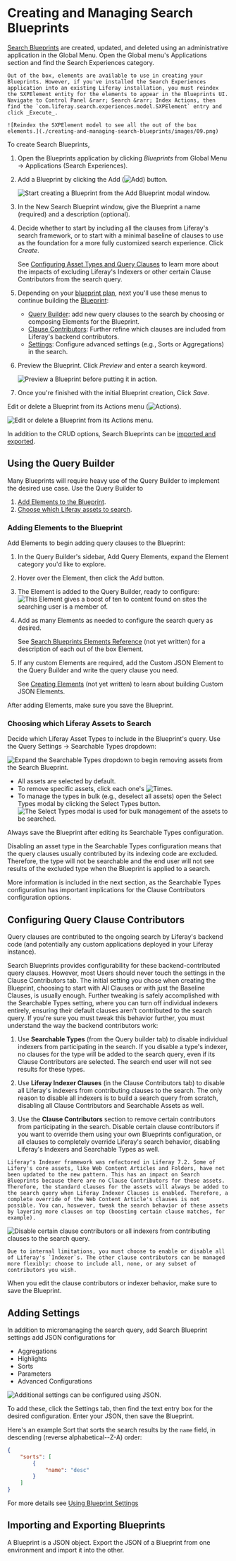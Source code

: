 # Creating and Managing Search Blueprints

[Search Blueprints](./understanding-search-blueprints.md) are created, updated, and deleted using an administrative application in the Global Menu. Open the Global menu's Applications section and find the Search Experiences category.

```{note}
Out of the box, elements are available to use in creating your Blueprints. However, if you've installed the Search Experiences application into an existing Liferay installation, you must reindex the SXPElement entity for the elements to appear in the Blueprints UI. Navigate to Control Panel &rarr; Search &rarr; Index Actions, then find the `com.liferay.search.experiences.model.SXPElement` entry and click _Execute_.

![Reindex the SXPElement model to see all the out of the box elements.](./creating-and-managing-search-blueprints/images/09.png)
```

To create Search Blueprints,

1. Open the Blueprints application by clicking _Blueprints_ from Global Menu &rarr; Applications (Search Experiences).

1. Add a Blueprint by clicking the Add (![Add](../../../images/icon-add.png)) button.

   ![Start creating a Blueprint from the Add Blueprint modal window.](./creating-and-managing-search-blueprints/images/02.png)

1. In the New Search Blueprint window, give the Blueprint a name (required) and a description (optional).

1. Decide whether to start by including all the clauses from Liferay's search framework, or to start with a minimal baseline of clauses to use as the foundation for a more fully customized search experience. Click _Create_.

   See [Configuring Asset Types and Query Clauses](#configuring-asset-types-and-query-clauses) to learn more about the impacts of excluding Liferay's Indexers or other certain Clause Contributors from the search query.

1. Depending on your [blueprint plan](./planning-a-blueprint.md), next you'll use these menus to continue building the [Blueprint](./understanding-search-blueprints.md#what-is-a-blueprint):

   - [Query Builder](#using-the-query-builder): add new query clauses to the search by choosing or composing Elements for the Blueprint.
   - [Clause Contributors](#configuring-default-clauses): Further refine which clauses are included from Liferay's backend contributors. 
   - [Settings](#adding-settings): Configure advanced settings (e.g., Sorts or Aggregations) in the search.

1. Preview the Blueprint. Click _Preview_ and enter a search keyword.

   ![Preview a Blueprint before putting it in action.](./creating-and-managing-search-blueprints/images/01.png)

   <!-- cover the search context attributes accessible in the preview sidebar, gear icon -->

1. Once you're finished with the initial Blueprint creation, Click _Save_.

Edit or delete a Blueprint from its Actions menu (![Actions](../../../images/icon-actions.png)).

![Edit or delete a Blueprint from its Actions menu.](./creating-and-managing-search-blueprints/images/03.png)

<!-- SME Question: what about editing or deleting a blueprint while in use? do we have any safety mechanism for this? maybe a warning to the user? should we say something about it here? -->


<!-- SME Question: How about Import/Export? Postponed? Please confirm. -->
In addition to the CRUD options, Search Blueprints can be [imported and exported](#importing-and-exporting-blueprints).

## Using the Query Builder

Many Blueprints will require heavy use of the Query Builder to implement the desired use case. Use the Query Builder to

1. [Add Elements to the Blueprint](#adding-elements-to-the-blueprint).
1. [Choose which Liferay assets to search](#choosing-which-liferay-assets-to-search).

### Adding Elements to the Blueprint

Add Elements to begin adding query clauses to the Blueprint:

1. In the Query Builder's sidebar, Add Query Elements, expand the Element category you'd like to explore.
1. Hover over the Element, then click the _Add_ button.
1. The Element is added to the Query Builder, ready to configure:
   ![This Element gives a boost of ten to content found on sites the searching user is a member of.](./creating-and-managing-search-blueprints/images/04.png)
1. Add as many Elements as needed to configure the search query as desired.

   See [Search Blueprints Elements Reference](./search-blueprints-elements-reference.md) (not yet written) for a description of each out of the box Element.

1. If any custom Elements are required, add the Custom JSON Element to the Query Builder and write the query clause you need.

   See [Creating Elements](./creating-elements.md) (not yet written) to learn about building Custom JSON Elements.

<!-- TODO: Remove not yet written statements when written -->

After adding Elements, make sure you save the Blueprint.

### Choosing which Liferay Assets to Search

Decide which Liferay Asset Types to include in the Blueprint's query. Use the Query Settings &rarr; Searchable Types dropdown:

![Expand the Searchable Types dropdown to begin removing assets from the Search Blueprint.](./creating-and-managing-search-blueprints/images/05.png)

- All assets are selected by default.
- To remove specific assets, click each one's ![Times](./../../../images/icon-times.png).
- To manage the types in bulk (e.g., deselect all assets) open the Select Types modal by clicking the Select Types button.
    ![The Select Types modal is used for bulk management of the assets to be searched.](./creating-and-managing-search-blueprints/images/06.png)

<!-- SME Question: What are the repercussions of choosing all, or none? Do I need to add information based on https://docs.google.com/document/d/1i3TI3F2ieswmyukKduDLPsYtaTUfbLAOBYQ-ru1yFDI/edit ? -->
<!-- It's important to understand the interplay between indexers, asset types selection, and the clause contributors configuration this can be done in the next section --> 

Always save the Blueprint after editing its Searchable Types configuration.

Disabling an asset type in the Searchable Types configuration means that the query clauses usually contributed by its indexing code are excluded. Therefore, the type will not be searchable and the end user will not see results of the excluded type when the Blueprint is applied to a search.

More information is included in the next section, as the Searchable Types configuration has important implications for the Clause Contributors configuration options.

## Configuring Query Clause Contributors
<!-- possibly a confusing heading, particularly as it follows ### Choosing which Liferay Assets to Search -->
<!-- Andre suggests it is not a good idea for most blueprints users to edit the clause contributors. we could move this content into a separate article and link to it from this article -->

Query clauses are contributed to the ongoing search by Liferay's backend code (and potentially any custom applications deployed in your Liferay instance).

Search Blueprints provides configurability for these backend-contributed query clauses. However, most Users should never touch the settings in the Clause Contributors tab. The initial setting you chose when creating the Blueprint, choosing to start with All Clauses or with just the Baseline Clauses, is usually enough. Further tweaking is safely accomplished with the Searchable Types setting, where you can turn off individual indexers entirely, ensuring their default clauses aren't contributed to the search query. If you're sure you must tweak this behavior further, you must understand the way the backend contributors work:

1. Use **Searchable Types** (from the Query builder tab) to disable individual indexers from participating in the search. If you disable a type's indexer, no clauses for the type will be added to the search query, even if its Clause Contributors are selected. The search end user will not see results for these types.

1. Use **Liferay Indexer Clauses** (in the Clause Contributors tab) to disable all Liferay's indexers from contributing clauses to the search. The only reason to disable all indexers is to build a search query from scratch, disabling all Clause Contributors and Searchable Assets as well. 

1. Use the **Clause Contributors** section to remove certain contributors from participating in the search. Disable certain clause contributors if you want to override them using your own Blueprints configuration, or all clauses to completely override Liferay's search behavior, disabling Liferay's Indexers and Searchable Types as well.

```{important}
Liferay's Indexer framework was refactored in Liferay 7.2. Some of Lifery's core assets, like Web Content Articles and Folders, have not been updated to the new pattern. This has an impact on Search Blueprints because there are no Clause Contributors for these assets. Therefore, the standard clauses for the assets will always be added to the search query when Liferay Indexer Clauses is enabled. Therefore, a complete override of the Web Content Article's clauses is not possible. You can, hoswever, tweak the search behavior of these assets by layering more clauses on top (boosting certain clause matches, for example).
```

![Disable certain clause contributors or all indexers from contributing clauses to the search query.](./creating-and-managing-search-blueprints/images/07.png)

```{note}
Due to internal limitations, you must choose to enable or disable all of Liferay's `Indexer`s. The other clause contributors can be managed more flexibly: choose to include all, none, or any subset of contributors you wish.
```

When you edit the clause contributors or indexer behavior, make sure to save the Blueprint.

<!-- TODO: Read and incorporate Andre's GDoc content:  https://docs.google.com/document/d/1i3TI3F2ieswmyukKduDLPsYtaTUfbLAOBYQ-ru1yFDI/edit -->

## Adding Settings

In addition to micromanaging the search query, add Search Blueprint settings add JSON configurations for

- Aggregations
- Highlights
- Sorts
- Parameters
- Advanced Configurations

![Additional settings can be configured using JSON.](./creating-and-managing-search-blueprints/images/08.png)

To add these, click the Settings tab, then find the text entry box for the desired configuration. Enter your JSON, then save the Blueprint.

Here's an example Sort that sorts the search results by the `name` field, in descending (reverse alphabetical--Z-A) order:

```json
{
	"sorts": [
		{
			"name": "desc"
		}
	]
}
```

For more details see [Using Blueprint Settings](./using-blueprint-settings.md)

## Importing and Exporting Blueprints

<!-- Not in master as of 12/8/2021 -->

A Blueprint is a JSON object. Export the JSON of a Blueprint from one environment and import it into the other.

<!-- Should be able to import and export the JSON of a blueprint. -->
